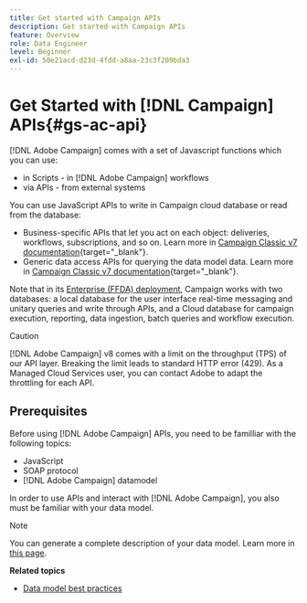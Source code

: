 ```yaml
---
title: Get started with Campaign APIs
description: Get started with Campaign APIs
feature: Overview
role: Data Engineer
level: Beginner
exl-id: 50e21acd-d23d-4fdd-a8aa-23c3f209bda3
---
```

# Get Started with [!DNL Campaign] APIs{#gs-ac-api}

[!DNL Adobe Campaign] comes with a set of Javascript functions which you can use:

* in Scripts - in [!DNL Adobe Campaign] workflows
* via APIs - from external systems

You can use JavaScript APIs to write in Campaign cloud database or read from the database:

* Business-specific APIs that let you act on each object: deliveries, workflows, subscriptions, and so on. Learn more in [Campaign Classic v7 documentation](https://experienceleague.adobe.com/docs/campaign-classic/using/configuring-campaign-classic/api/business-oriented-apis.html){target="_blank"}.
* Generic data access APIs for querying the data model data. Learn more in [Campaign Classic v7 documentation](https://experienceleague.adobe.com/docs/campaign-classic/using/configuring-campaign-classic/api/data-oriented-apis.html){target="_blank"}.

Note that in its [Enterprise (FFDA) deployment](../architecture/enterprise-deployment.md),  Campaign works with two databases: a local database for the user interface real-time messaging and unitary queries and write through APIs, and a Cloud database for campaign execution, reporting, data ingestion, batch queries and workflow execution.

>[!CAUTION]
>
>[!DNL Adobe Campaign] v8 comes with a limit on the throughput (TPS) of our API layer. Breaking the limit leads to standard HTTP error (429). As a Managed Cloud Services user, you can contact Adobe to adapt the throttling for each API.
> 

## Prerequisites

Before using [!DNL Adobe Campaign] APIs, you need to be familliar with the following topics:

* JavaScript
* SOAP protocol
* [!DNL Adobe Campaign] datamodel

In order to use APIs and interact with [!DNL Adobe Campaign], you also must be familiar with your data model.  

>[!NOTE]
>You can generate a complete description of your data model. Learn more in [this page](datamodel.md).


**Related topics**

* [Data model best practices](datamodel-best-practices.md)
